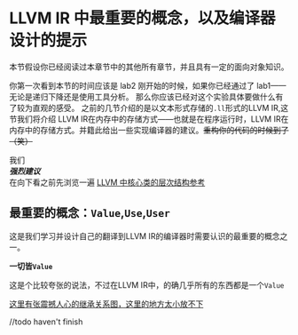 # LLVM IR 中最重要的概念，以及编译器设计的提示

本节假设你已经阅读过本章节中的其他所有章节，并且具有一定的面向对象知识。

你第一次看到本节的时间应该是 lab2 刚开始的时候，如果你已经通过了 lab1——无论是递归下降还是使用工具分析。  那么你应该已经对这个实验具体要做什么有了较为直观的感受。
之前的几节介绍的是以文本形式存储的`.ll`形式的LLVM IR,这节我们将介绍 LLVM IR在内存中的存储方式——也就是在程序运行时，LLVM IR在内存中的存储方式。并籍此给出一些实现编译器的建议。~~重构你的代码的时候到了（笑）~~

我们  
***强烈建议***  
在向下看之前先浏览一遍
[LLVM 中核心类的层次结构参考](https://www.llvm.org/docs/ProgrammersManual.html#the-core-llvm-class-hierarchy-reference)

## 最重要的概念：`Value`,`Use`,`User`
这是我们学习并设计自己的翻译到LLVM IR的编译器时需要认识的最重要的概念之一。

**一切皆`Value`**  

这是个比较夸张的说法，不过在LLVM IR中，的确几乎所有的东西都是一个`Value`

[这里有张震撼人心的继承关系图，这里的地方太小放不下](https://llvm.org/doxygen/classllvm_1_1Value.html)

//todo haven't finish